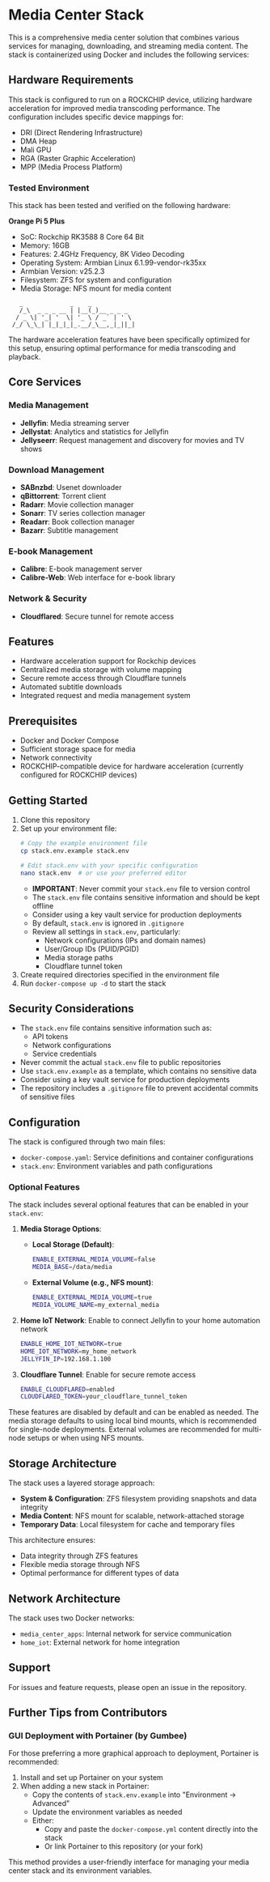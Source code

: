 # Media Center Stack

This is a comprehensive media center solution that combines various services for managing, downloading, and streaming media content. The stack is containerized using Docker and includes the following services:

## Hardware Requirements

This stack is configured to run on a ROCKCHIP device, utilizing hardware acceleration for improved media transcoding performance. The configuration includes specific device mappings for:
- DRI (Direct Rendering Infrastructure)
- DMA Heap
- Mali GPU
- RGA (Raster Graphic Acceleration)
- MPP (Media Process Platform)

### Tested Environment

This stack has been tested and verified on the following hardware:

**Orange Pi 5 Plus**
- SoC: Rockchip RK3588 8 Core 64 Bit
- Memory: 16GB
- Features: 2.4GHz Frequency, 8K Video Decoding
- Operating System: Armbian Linux 6.1.99-vendor-rk35xx
- Armbian Version: v25.2.3
- Filesystem: ZFS for system and configuration
- Media Storage: NFS mount for media content

```
   _             _    _
   /_\  _ _ _ __ | |__(_)__ _ _ _
  / _ \| '_| '  \| '_ \ / _` | ' \
 /_/ \_\_| |_|_|_|_.__/_\__,_|_||_|
```

The hardware acceleration features have been specifically optimized for this setup, ensuring optimal performance for media transcoding and playback.

## Core Services

### Media Management
- **Jellyfin**: Media streaming server
- **Jellystat**: Analytics and statistics for Jellyfin
- **Jellyseerr**: Request management and discovery for movies and TV shows

### Download Management
- **SABnzbd**: Usenet downloader
- **qBittorrent**: Torrent client
- **Radarr**: Movie collection manager
- **Sonarr**: TV series collection manager
- **Readarr**: Book collection manager
- **Bazarr**: Subtitle management

### E-book Management
- **Calibre**: E-book management server
- **Calibre-Web**: Web interface for e-book library

### Network & Security
- **Cloudflared**: Secure tunnel for remote access

## Features

- Hardware acceleration support for Rockchip devices
- Centralized media storage with volume mapping
- Secure remote access through Cloudflare tunnels
- Automated subtitle downloads
- Integrated request and media management system

## Prerequisites

- Docker and Docker Compose
- Sufficient storage space for media
- Network connectivity
- ROCKCHIP-compatible device for hardware acceleration (currently configured for ROCKCHIP devices)

## Getting Started

1. Clone this repository
2. Set up your environment file:
   ```bash
   # Copy the example environment file
   cp stack.env.example stack.env
   
   # Edit stack.env with your specific configuration
   nano stack.env  # or use your preferred editor
   ```
   - **IMPORTANT**: Never commit your `stack.env` file to version control
   - The `stack.env` file contains sensitive information and should be kept offline
   - Consider using a key vault service for production deployments
   - By default, `stack.env` is ignored in `.gitignore`
   - Review all settings in `stack.env`, particularly:
     - Network configurations (IPs and domain names)
     - User/Group IDs (PUID/PGID)
     - Media storage paths
     - Cloudflare tunnel token
3. Create required directories specified in the environment file
4. Run `docker-compose up -d` to start the stack

## Security Considerations

- The `stack.env` file contains sensitive information such as:
  - API tokens
  - Network configurations
  - Service credentials
- Never commit the actual `stack.env` file to public repositories
- Use `stack.env.example` as a template, which contains no sensitive data
- Consider using a key vault service for production deployments
- The repository includes a `.gitignore` file to prevent accidental commits of sensitive files

## Configuration

The stack is configured through two main files:
- `docker-compose.yaml`: Service definitions and container configurations
- `stack.env`: Environment variables and path configurations

### Optional Features

The stack includes several optional features that can be enabled in your `stack.env`:

1. **Media Storage Options**:
   - **Local Storage (Default)**:
     ```bash
     ENABLE_EXTERNAL_MEDIA_VOLUME=false
     MEDIA_BASE=/data/media
     ```
   - **External Volume (e.g., NFS mount)**:
     ```bash
     ENABLE_EXTERNAL_MEDIA_VOLUME=true
     MEDIA_VOLUME_NAME=my_external_media
     ```

2. **Home IoT Network**: Enable to connect Jellyfin to your home automation network
   ```bash
   ENABLE_HOME_IOT_NETWORK=true
   HOME_IOT_NETWORK=my_home_network
   JELLYFIN_IP=192.168.1.100
   ```

3. **Cloudflare Tunnel**: Enable for secure remote access
   ```bash
   ENABLE_CLOUDFLARED=enabled
   CLOUDFLARED_TOKEN=your_cloudflare_tunnel_token
   ```

These features are disabled by default and can be enabled as needed. The media storage defaults to using local bind mounts, which is recommended for single-node deployments. External volumes are recommended for multi-node setups or when using NFS mounts.

## Storage Architecture

The stack uses a layered storage approach:
- **System & Configuration**: ZFS filesystem providing snapshots and data integrity
- **Media Content**: NFS mount for scalable, network-attached storage
- **Temporary Data**: Local filesystem for cache and temporary files

This architecture ensures:
- Data integrity through ZFS features
- Flexible media storage through NFS
- Optimal performance for different types of data

## Network Architecture

The stack uses two Docker networks:
- `media_center_apps`: Internal network for service communication
- `home_iot`: External network for home integration

## Support

For issues and feature requests, please open an issue in the repository.

## Further Tips from Contributors

### GUI Deployment with Portainer (by Gumbee)

For those preferring a more graphical approach to deployment, Portainer is recommended:

1. Install and set up Portainer on your system
2. When adding a new stack in Portainer:
   - Copy the contents of `stack.env.example` into "Environment → Advanced"
   - Update the environment variables as needed
   - Either:
     - Copy and paste the `docker-compose.yml` content directly into the stack
     - Or link Portainer to this repository (or your fork)

This method provides a user-friendly interface for managing your media center stack and its environment variables. 